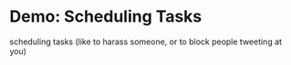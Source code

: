# Demo: Scheduling Tasks
scheduling tasks (like to harass someone, or to block people tweeting at you)
